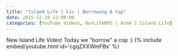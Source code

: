 ```yaml
---
title: "Island Life | Civ | Borrowing A Cop"
date: 2015-12-28 12:00:00
categories: [YouTube Videos, OurLifeRPG | ArmA 2 Island Life]
---
```

New Island Life Video! Today we "borrow" a cop :)
{% include embed/youtube.html id='cgqZXXWmFBs' %}